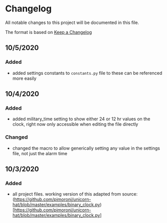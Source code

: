 # Changelog

All notable changes to this project will be documented in this file.

The format is based on [Keep a Changelog](https://keepachangelog.com/en/1.0.0/)

## 10/5/2020

### Added

- added settings constants to ```constants.py``` file to these can be referenced more easily

## 10/4/2020

### Added

- added military_time setting to show either 24 or 12 hr values on the clock, right now only accessible when editing the file directly

### Changed

- changed the macro to allow generically setting any value in the settings file, not just the alarm time

## 10/3/2020

### Added

- all project files. working version of this adapted from source: (https://github.com/pimoroni/unicorn-hat/blob/master/examples/binary_clock.py)[https://github.com/pimoroni/unicorn-hat/blob/master/examples/binary_clock.py]

